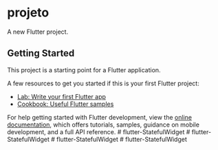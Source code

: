 # projeto

A new Flutter project.

## Getting Started

This project is a starting point for a Flutter application.

A few resources to get you started if this is your first Flutter project:

- [Lab: Write your first Flutter app](https://docs.flutter.dev/get-started/codelab)
- [Cookbook: Useful Flutter samples](https://docs.flutter.dev/cookbook)

For help getting started with Flutter development, view the
[online documentation](https://docs.flutter.dev/), which offers tutorials,
samples, guidance on mobile development, and a full API reference.
#   f l u t t e r - S t a t e f u l W i d g e t  
 #   f l u t t e r - S t a t e f u l W i d g e t  
 #   f l u t t e r - S t a t e f u l W i d g e t  
 #   f l u t t e r - S t a t e f u l W i d g e t  
 